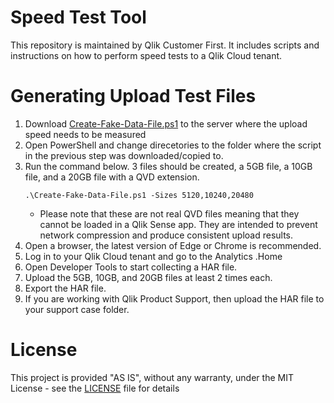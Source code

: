 # Speed Test Tool

This repository is maintained by Qlik Customer First. It includes scripts and instructions on how to perform speed tests to a Qlik Cloud tenant.

# Generating Upload Test Files

1. Download [Create-Fake-Data-File.ps1](./Create-Fake-Data-File.ps1) to the server where the upload speed needs to be measured
1. Open PowerShell and change direcetories to the folder where the script in the previous step was downloaded/copied to.
1. Run the command below. 3 files should be created, a 5GB file, a 10GB file, and a 20GB file with a QVD extension.
    ```
    .\Create-Fake-Data-File.ps1 -Sizes 5120,10240,20480
    ```
    - Please note that these are not real QVD files meaning that they cannot be loaded in a Qlik Sense app. They are intended to prevent network compression and produce consistent upload results.
1. Open a browser, the latest version of Edge or Chrome is recommended.
1. Log in to your Qlik Cloud tenant and go to the Analytics .Home
1. Open Developer Tools to start collecting a HAR file.
1. Upload the 5GB, 10GB, and 20GB files at least 2 times each.
1. Export the HAR file.
1. If you are working with Qlik Product Support, then upload the HAR file to your support case folder.

# License

This project is provided "AS IS", without any warranty, under the MIT License - see the [LICENSE](./LICENSE) file for details
